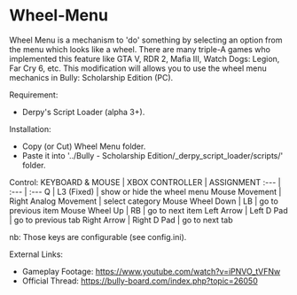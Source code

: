 # Wheel-Menu
Wheel Menu is a mechanism to 'do' something by selecting an option from the menu which looks like a wheel. There are many triple-A games who implemented this feature like GTA V, RDR 2, Mafia III, Watch Dogs: Legion, Far Cry 6, etc. This modification will allows you to use the wheel menu mechanics in Bully: Scholarship Edition (PC).

Requirement:
- Derpy's Script Loader (alpha 3+).

Installation:
- Copy (or Cut) Wheel Menu folder.
- Paste it into '../Bully - Scholarship Edition/_derpy_script_loader/scripts/' folder.

Control:
KEYBOARD & MOUSE | XBOX CONTROLLER | ASSIGNMENT
:--- | :--- | :---
Q	| L3 (Fixed) | show or hide the wheel menu
Mouse Movement | Right Analog Movement | select category
Mouse Wheel Down | LB | go to previous item
Mouse Wheel Up | RB | go to next item
Left Arrow | Left D Pad | go to previous tab
Right Arrow | Right D Pad | go to next tab

nb: Those keys are configurable (see config.ini).

External Links:
- Gameplay Footage: https://www.youtube.com/watch?v=iPNVO_tVFNw
- Official Thread: https://bully-board.com/index.php?topic=26050
